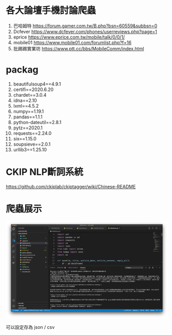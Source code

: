 # 各大論壇手機討論爬蟲

1. 巴哈姆特
https://forum.gamer.com.tw/B.php?bsn=60559&subbsn=0
2. Dcfever
https://www.dcfever.com/phones/userreviews.php?page=1
3. eprice
https://www.eprice.com.tw/mobile/talk/0/0/1/
4. mobile01
https://www.mobile01.com/forumlist.php?f=16
5. 批踢踢實業坊
https://www.ptt.cc/bbs/MobileComm/index.html

# packag
1. beautifulsoup4==4.9.1
2. certifi==2020.6.20
3. chardet==3.0.4
4. idna==2.10
5. lxml==4.5.2
6. numpy==1.19.1
7. pandas==1.1.1
8. python-dateutil==2.8.1
9. pytz==2020.1
10. requests==2.24.0
11. six==1.15.0
12. soupsieve==2.0.1
13. urllib3==1.25.10

# CKIP NLP斷詞系統
https://github.com/ckiplab/ckiptagger/wiki/Chinese-README


# 爬蟲展示
![](./demo_images/crawler.png)

可以設定存為 json / csv
